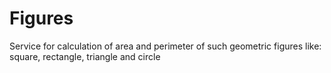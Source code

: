 # Figures
Service for calculation of area and perimeter of such geometric figures like: square, rectangle, triangle and circle
